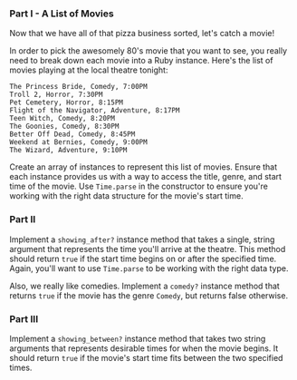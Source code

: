 ### Part I - A List of Movies

Now that we have all of that pizza business sorted, let's catch a movie!

In order to pick the awesomely 80's movie that you want to see, you really need to break down
each movie into a Ruby instance. Here's the list of movies playing at the local
theatre tonight:

```no-highlight
The Princess Bride, Comedy, 7:00PM
Troll 2, Horror, 7:30PM
Pet Cemetery, Horror, 8:15PM
Flight of the Navigator, Adventure, 8:17PM
Teen Witch, Comedy, 8:20PM
The Goonies, Comedy, 8:30PM
Better Off Dead, Comedy, 8:45PM
Weekend at Bernies, Comedy, 9:00PM
The Wizard, Adventure, 9:10PM
```

Create an array of instances to represent this list of movies. Ensure that each
instance provides us with a way to access the title, genre, and start time of the
movie. Use `Time.parse` in the constructor to ensure you're working with the
right data structure for the movie's start time.

### Part II

Implement a `showing_after?` instance method that takes a single, string
argument that represents the time you'll arrive at the theatre. This
method should return `true` if the start time begins on or after the specified
time. Again, you'll want to use `Time.parse` to be working with the right data
type.

Also, we really like comedies. Implement a `comedy?` instance method that
returns `true` if the movie has the genre `Comedy`, but returns false otherwise.

### Part III

Implement a `showing_between?` instance method that takes two string arguments
that represents desirable times for when the movie begins. It should return
`true` if the movie's start time fits between the two specified times.
